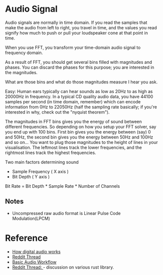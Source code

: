 # Audio Signal

Audio signals are normally in time domain. If you read the samples that make the audio from left to right, you travel in time, and the values you read signify how much to push or pull your loudspeaker cone at that point in time.

When you use FFT, you transform your time-domain audio signal to frequency domain.

As a result of FFT, you should get several bins filled with magnitudes and phases. You can discard the phases for this purpose; you are interested in the magnitudes.

What are those bins and what do those magnitudes measure I hear you ask.

Easy: Human ears typically can hear sounds as low as 20Hz to as high as 20000Hz in frequency. In a typical CD quality audio data, you have 44100 samples per second (in time domain, remember) which can encode information from 0Hz to 22050Hz (half the sampling rate basically; if you're interested in why, check out the "nyquist theorem").

The magnitudes in FFT bins gives you the energy of sound between different frequencies. So depending on how you setup your FFT solver, say you end up with 100 bins. First bin gives you the energy between (say) 0 and 50Hz, the second bin gives you the energy between 50Hz and 100Hz and so on... You want to plug those magnitudes to the height of lines in your visualisation. The leftmost lines track the lower frequencies, and the rightmost lines track the highest frequencies.

Two main factors determining sound
- Sample Frequency ( X axis )
- Bit Depth ( Y axis )
 
Bit Rate = Bit Depth * Sample Rate * Number of Channels

## Notes
- Uncompressed raw audio format is Linear Pulse Code Modulation(LPCM)

# Reference
- [How digital audio works](https://www.youtube.com/watch?v=1RIA9U5oXro&ab_channel=Computerphile)
- [Reddit Thread ](https://www.reddit.com/r/iOSProgramming/comments/2le7hq/how_do_i_make_a_spectrum_visualizer_for_my_music/)
- [Basic Audio Workflow](https://www.youtube.com/watch?v=JyUagzvGq7Q&ab_channel=ComputerScience)
- [Reddit Thread: ](https://www.reddit.com/r/rust/comments/aua2tb/rust_2019_rust_audio/) - discussion on various rust library.